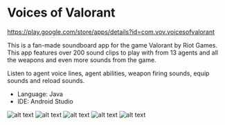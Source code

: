 # Voices of Valorant

https://play.google.com/store/apps/details?id=com.vov.voicesofvalorant

This is a fan-made soundboard app for the game Valorant by Riot Games.
This app features over 200 sound clips to play with from 13 agents and all the weapons and even more sounds from the game.

Listen to agent voice lines, agent abilities, weapon firing sounds, equip sounds and reload sounds.

- Language: Java
- IDE: Android Studio

![alt text](https://play-lh.googleusercontent.com/K6eSLL4oC-nx7LtDrObUTA783ysz6yRA1d2OwIjdtZyAUQ6PVWt9Jg8ZyGCIYauJswVs=w720-h310-rw)
![alt text](https://play-lh.googleusercontent.com/O5OBD5CR3_J7HvlaI674xKU-zP0vmT-x2vRnK5CmeuuXi11FwtyBZULg1HjVTHs-lsY=w720-h310-rw)
![alt text](https://play-lh.googleusercontent.com/NV3AZPVoJIm0IzLBXw1LoEYs7v0r-0KDDuXO1brYvvsMTrlTQIV96egW0AgXqDW8ohQ=w720-h310-rw)
![alt text](https://play-lh.googleusercontent.com/5d0imM999AblCxPreT0YUiKrhX5s2IbxtlMB6wYnI-7dycEH71Lw0IILSGvd737UjG8=w720-h310-rw)
![alt text](https://play-lh.googleusercontent.com/XU9h7Vm7E7PJgWxjJI-9fVlFh4uWdrg9k61_ZuYb3t9-mWnpJkE81orNpQsFUi8w63I=w720-h310-rw)
